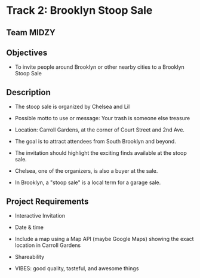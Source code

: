 
# Track 2: Brooklyn Stoop Sale

## Team MIDZY

## Objectives

- To invite people around Brooklyn or other nearby cities to a Brooklyn Stoop Sale

## Description

- The stoop sale is organized by Chelsea and Lil

- Possible motto to use or message: Your trash is someone else treasure

- Location: Carroll Gardens, at the corner of Court Street and 2nd Ave.

- The goal is to attract attendees from South Brooklyn and beyond.

- The invitation should highlight the exciting finds available at the stoop sale.

- Chelsea, one of the organizers, is also a buyer at the sale.

- In Brooklyn, a "stoop sale" is a local term for a garage sale.

## Project Requirements

- Interactive Invitation

- Date & time

- Include a map using a Map API (maybe Google Maps) showing the exact location in Carroll Gardens

- Shareability

- VIBES: good quality, tasteful, and awesome things
